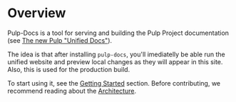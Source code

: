 # Overview

Pulp-Docs is a tool for serving and building the Pulp Project documentation
(see [The new Pulp "Unified Docs"](https://hackmd.io/eE3kG8qhT9eohRYbtooNww?view)).

The idea is that after installing `pulp-docs`, you'll imediatelly be able run the unified website and preview local changes as they will appear in this site.
Also, this is used for the production build.

To start using it, see the [Getting Started](site:pulp-docs/docs/dev/tutorials/getting-started/) section.
Before contributing, we recommend reading about the [Architecture](site:pulp-docs/docs/dev/reference/architecture/).


